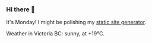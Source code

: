 ### Hi there :wave:

It's Monday! I might be polishing my [static site generator](https://github.com/bewuethr/pandoc-bash-blog).

Weather in Victoria BC: sunny, at +19°C.

